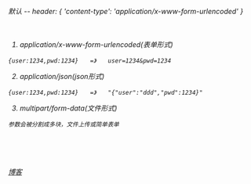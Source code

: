 ﻿<h6>

默认 -- header: { 'content-type': 'application/x-www-form-urlencoded' }
<br/><br/><br/>
 

1. application/x-www-form-urlencoded(表单形式)

  ``{user:1234,pwd:1234}　　=》　　user=1234&pwd=1234``



2. application/json(json形式)

  ``{user:1234,pwd:1234}　　=》　　"{"user":"ddd","pwd":1234}"``


3. multipart/form-data(文件形式)

  ``参数会被分割成多块，文件上传或简单表单``

<br/><br/><br/>

[博客](https://www.cnblogs.com/lgyong/p/10001296.html)

</h6>